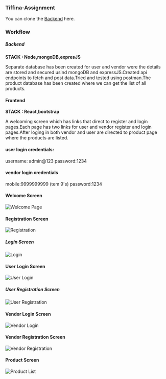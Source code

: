 ### Tiffina-Assignment

You can clone the [Backend](https://github.com/sarulathadurai/tiffina-backend) here.

### Workflow

##### Backend

**STACK : Node,mongoDB,expresJS**

Separate database has been created for user and vendor were the details are stored and secured usind mongoDB and expressJS.Created api endpoints to fetch and post data.Tried and tested using postman.The product database has been created where we can get the list of all products.

#### Frontend


**STACK : React,bootstrap**

A welcoming screen which has links that direct to register and login pages.Each page has two links for user and vendor register and login pages.After loging in both vendor and user are directed to product page where the products are listed.


#### user login credentials:

username: admin@123
password:1234

#### vendor login credentials

mobile:9999999999 (tem 9's)
password:1234

#### Welcome Screen
![Welcome Page]("src/screenshots/welcome.png")

#### Registration Screen
![Registration]("src/screenshots/Register.png")

##### Login Screen
![Login]("src/screenshots/Log-wel.png")

#### User Login Screen
![User Login]("src/screenshots/userLog.png")

##### User Registration Screen
![User Registration]("src/screenshots/userReg.png")

#### Vendor Login Screen
![Vendor Login]("src/screenshots/vendorLog.png")

#### Vendor Registration Screen
![Vendor Registration]("src/screenshots/vendorRegistration.png")

#### Product Screen
![Product List]("src/screenshots/Product.png")